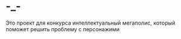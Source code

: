 # -_-
Это проект для конкурса интеллектуальный мегаполис, который поможет решить проблему с персонажими
